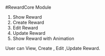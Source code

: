 

#RewardCore Module 


1. Show Reward 
2. Create Reward 
3. Edit Reward
4. Update Reward
4. Show Reward with Animation

User can View, Create , Edit ,Update Reward.













